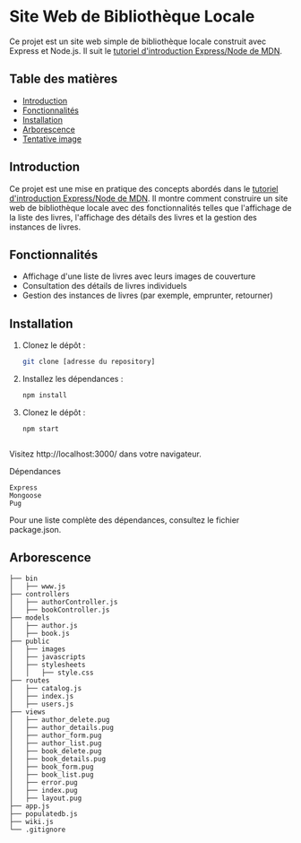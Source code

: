 # Site Web de Bibliothèque Locale

Ce projet est un site web simple de bibliothèque locale construit avec Express et Node.js. Il suit le [tutoriel d'introduction Express/Node de MDN](https://developer.mozilla.org/fr/docs/Learn/Server-side/Express_Nodejs/Tutorial_local_library_website).

## Table des matières

- [Introduction](#introduction)
- [Fonctionnalités](#fonctionnalités)
- [Installation](#installation)
- [Arborescence](#arborescence)
- [Tentative image](#TentativeImage)

## Introduction

Ce projet est une mise en pratique des concepts abordés dans le [tutoriel d'introduction Express/Node de MDN](https://developer.mozilla.org/fr/docs/Learn/Server-side/Express_Nodejs/Tutorial_local_library_website). Il montre comment construire un site web de bibliothèque locale avec des fonctionnalités telles que l'affichage de la liste des livres, l'affichage des détails des livres et la gestion des instances de livres.

## Fonctionnalités

- Affichage d'une liste de livres avec leurs images de couverture
- Consultation des détails de livres individuels
- Gestion des instances de livres (par exemple, emprunter, retourner)

## Installation

1. Clonez le dépôt :

   ```bash
   git clone [adresse du repository]


2. Installez les dépendances : 

   ```bash
   npm install

3. Clonez le dépôt :

   ```bash
   npm start



Visitez http://localhost:3000/ dans votre navigateur.

Dépendances

    Express
    Mongoose
    Pug

Pour une liste complète des dépendances, consultez le fichier package.json.

## Arborescence

```vbnet
├── bin
│   ├── www.js
├── controllers
│   ├── authorController.js
│   ├── bookController.js
├── models
│   ├── author.js
│   ├── book.js
├── public
│   ├── images
│   ├── javascripts
│   ├── stylesheets
│   │   ├── style.css
├── routes
│   ├── catalog.js
│   ├── index.js
│   ├── users.js
├── views
│   ├── author_delete.pug
│   ├── author_details.pug
│   ├── author_form.pug
│   ├── author_list.pug
│   ├── book_delete.pug
│   ├── book_details.pug
│   ├── book_form.pug
│   ├── book_list.pug
│   ├── error.pug
│   ├── index.pug
│   ├── layout.pug
├── app.js
├── populatedb.js
├── wiki.js
└── .gitignore

